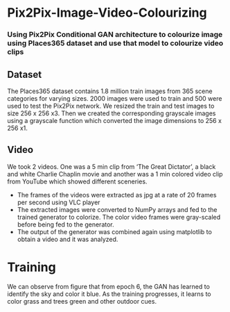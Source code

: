 # Pix2Pix-Image-Video-Colourizing
### Using Pix2Pix Conditional GAN architecture to colourize image using Places365 dataset and use that model to colourize video clips

## Dataset
The Places365 dataset contains 1.8 million train images from 365 scene categories for varying sizes. 2000 images were used to train and 500 were used to test the Pix2Pix network. We resized the train and test images to size 256 x 256 x3. Then we created the corresponding grayscale images using a grayscale function which converted the image dimensions to 256 x 256 x1. 

## Video 
We took 2 videos. One was a 5 min clip from ‘The Great Dictator’, a black and white Charlie Chaplin movie and another was a 1 min colored video clip from YouTube which showed different sceneries.
- The frames of the videos were extracted as jpg at a rate of 20 frames per second using VLC player
- The extracted images were converted to NumPy arrays and fed to the trained generator to colorize. The color video frames were gray-scaled before being fed to the generator.
- The output of the generator was combined again using matplotlib to obtain a video and it was analyzed.

# Training 
We can observe from figure that from epoch 6, the GAN has learned to identify the sky and color it blue. As the training progresses, it learns to color grass and trees green and other outdoor cues.



